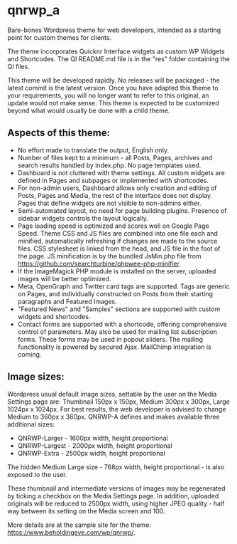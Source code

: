 # qnrwp_a

Bare-bones Wordpress theme for web developers, intended as a starting point for custom themes for clients.

The theme incorporates Quicknr Interface widgets as custom WP Widgets and Shortcodes. The QI README.md file is in the "res" folder containing the QI files.

This theme will be developed rapidly. No releases will be packaged - the latest commit is the latest version. Once you have adapted this theme to your requirements, you will no longer want to refer to this original, an update would not make sense. This theme is expected to be customized beyond what would usually be done with a child theme.

## Aspects of this theme:

* No effort made to translate the output, English only.
* Number of files kept to a minimum - all Posts, Pages, archives and search results handled by index.php. No page templates used.
* Dashboard is not cluttered with theme settings. All custom widgets are defined in Pages and subpages or implemented with shortcodes.
* For non-admin users, Dashboard allows only creation and editing of Posts, Pages and Media, the rest of the interface does not display. Pages that define widgets are not visible to non-admins either.
* Semi-automated layout, no need for page building plugins. Presence of sidebar widgets controls the layout logically.
* Page loading speed is optimized and scores well on Google Page Speed. Theme CSS and JS files are combined into one file each and minified, automatically refreshing if changes are made to the source files. CSS stylesheet is linked from the head, and JS file in the foot of the page. JS minification is by the bundled JsMin.php file from <https://github.com/searchturbine/phpwee-php-minifier>.
* If the ImageMagick PHP module is installed on the server, uploaded images will be better optimized.
* Meta, OpenGraph and Twitter card tags are supported. Tags are generic on Pages, and individually constructed on Posts from their starting paragraphs and Featured Images.
* "Featured News" and "Samples" sections are supported with custom widgets and shortcodes.
* Contact forms are supported with a shortcode, offering comprehensive control of parameters. May also be used for mailing list subscription forms. These forms may be used in popout sliders. The mailing functionality is powered by secured Ajax. MailChimp integration is coming.

## Image sizes:

Wordpress usual default image sizes, settable by the user on the Media Settings page are: Thumbnail 150px x 150px, Medium 300px x 300px, Large 1024px x 1024px. For best results, the web developer is advised to change Medium to 360px x 360px. QNRWP-A defines and makes available three additional sizes:

* QNRWP-Larger - 1600px width, height proportional
* QNRWP-Largest - 2000px width, height proportional
* QNRWP-Extra - 2500px width, height proportional

The hidden Medium Large size - 768px width, height proportional - is also exposed to the user.

These thumbnail and intermediate versions of images may be regenerated by ticking a checkbox on the Media Settings page. In addition, uploaded originals will be reduced to 2500px width, using higher JPEG quality - half way between its setting on the Media screen and 100.


More details are at the sample site for the theme: <https://www.beholdingeye.com/wp/qnrwp/>.